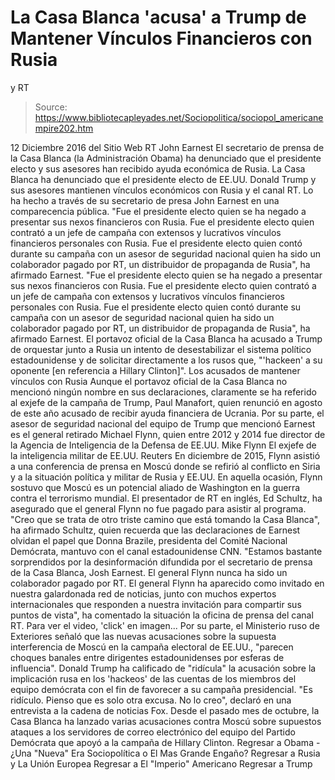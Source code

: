 # La Casa Blanca 'acusa' a Trump de Mantener Vínculos Financieros con Rusia 
y RT

> Source: https://www.bibliotecapleyades.net/Sociopolitica/sociopol_americanempire202.htm

12 Diciembre 2016
del Sitio Web RT
John Earnest
El secretario de prensa de la Casa Blanca (la Administración Obama) ha denunciado que el presidente electo y sus asesores han recibido ayuda económica de Rusia.
La Casa Blanca ha denunciado que el presidente electo de EE.UU. Donald Trump y sus asesores mantienen vínculos económicos con Rusia y el canal RT.
Lo ha hecho a través de su secretario de presa John Earnest en una comparecencia pública.
"Fue el presidente electo quien se ha negado a presentar sus nexos financieros con Rusia. Fue el presidente electo quien contrató a un jefe de campaña con extensos y lucrativos vínculos financieros personales con Rusia. Fue el presidente electo quien contó durante su campaña con un asesor de seguridad nacional quien ha sido un colaborador pagado por RT, un distribuidor de propaganda de Rusia", ha afirmado Earnest.
"Fue el presidente electo quien se ha negado a presentar sus nexos financieros con Rusia.
Fue el presidente electo quien contrató a un jefe de campaña con extensos y lucrativos vínculos financieros personales con Rusia.
Fue el presidente electo quien contó durante su campaña con un asesor de seguridad nacional quien ha sido un colaborador pagado por RT, un distribuidor de propaganda de Rusia", ha afirmado Earnest.
El portavoz oficial de la Casa Blanca ha acusado a Trump de orquestar junto a Rusia un intento de desestabilizar el sistema político estadounidense y de solicitar directamente a los rusos que,
"'hackeen' a su oponente [en referencia a Hillary Clinton]".
Los acusados de mantener vínculos con Rusia Aunque el portavoz oficial de la Casa Blanca no mencionó ningún nombre en sus declaraciones, claramente se ha referido al exjefe de la campaña de Trump, Paul Manafort, quien renunció en agosto de este año acusado de recibir ayuda financiera de Ucrania. Por su parte, el asesor de seguridad nacional del equipo de Trump que mencionó Earnest es el general retirado Michael Flynn, quien entre 2012 y 2014 fue director de la Agencia de Inteligencia de la Defensa de EE.UU.
Mike Flynn El exjefe de la inteligencia militar de EE.UU. Reuters
En diciembre de 2015, Flynn asistió a una conferencia de prensa en Moscú donde se refirió al conflicto en Siria y a la situación política y militar de Rusia y EE.UU.
En aquella ocasión, Flynn sostuvo que Moscú es un potencial aliado de Washington en la guerra contra el terrorismo mundial.
El presentador de RT en inglés, Ed Schultz, ha asegurado que el general Flynn no fue pagado para asistir al programa.
"Creo que se trata de otro triste camino que está tomando la Casa Blanca", ha afirmado Schultz, quien recuerda que las declaraciones de Earnest olvidan el papel que Donna Brazile, presidenta del Comité Nacional Demócrata, mantuvo con el canal estadounidense CNN.
"Estamos bastante sorprendidos por la desinformación difundida por el secretario de prensa de la Casa Blanca, Josh Earnest. El general Flynn nunca ha sido un colaborador pagado por RT. El general Flynn ha aparecido como invitado en nuestra galardonada red de noticias, junto con muchos expertos internacionales que responden a nuestra invitación para compartir sus puntos de vista", ha comentado la situación la oficina de prensa del canal RT.
Para ver el video, 'click' en imagen...
Por su parte, el Ministerio ruso de Exteriores señaló que las nuevas acusaciones sobre la supuesta interferencia de Moscú en la campaña electoral de EE.UU.,
"parecen choques banales entre dirigentes estadounidenses por esferas de influencia".
Donald Trump ha calificado de "ridícula" la acusación sobre la implicación rusa en los 'hackeos' de las cuentas de los miembros del equipo demócrata con el fin de favorecer a su campaña presidencial.
"Es ridículo. Pienso que es solo otra excusa. No lo creo", declaró en una entrevista a la cadena de noticias Fox.
Desde el pasado mes de octubre, la Casa Blanca ha lanzado varias acusaciones contra Moscú sobre supuestos ataques a los servidores de correo electrónico del equipo del Partido Demócrata que apoyó a la campaña de Hillary Clinton.
Regresar a Obama - ¿Una "Nueva" Era Sociopolítica o El Mas Grande Engaño?
Regresar a Rusia y La Unión Europea
Regresar a El "Imperio" Americano
Regresar a Trump
